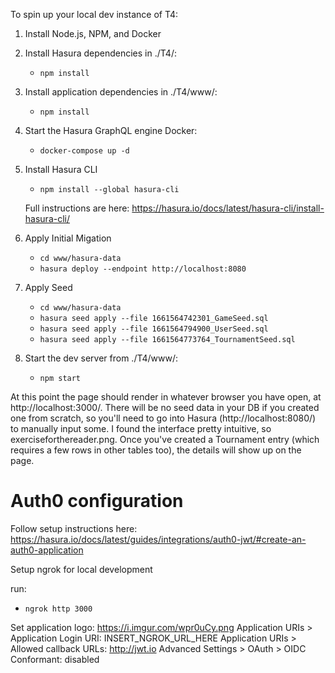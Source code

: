 To spin up your local dev instance of T4:

1. Install Node.js, NPM, and Docker

2. Install Hasura dependencies in ./T4/:

   - `npm install`

3. Install application dependencies in ./T4/www/:

   - `npm install`

4. Start the Hasura GraphQL engine Docker:

   - `docker-compose up -d`

5. Install Hasura CLI

   - `npm install --global hasura-cli`

   Full instructions are here: https://hasura.io/docs/latest/hasura-cli/install-hasura-cli/

6. Apply Initial Migation

   - `cd www/hasura-data`
   - `hasura deploy --endpoint http://localhost:8080`

7. Apply Seed

   - `cd www/hasura-data`
   - `hasura seed apply --file 1661564742301_GameSeed.sql`
   - `hasura seed apply --file 1661564794900_UserSeed.sql`
   - `hasura seed apply --file 1661564773764_TournamentSeed.sql`

7. Start the dev server from ./T4/www/:
   - `npm start`

At this point the page should render in whatever browser you have open, at http://localhost:3000/. There will be no seed data in your DB if you created one from scratch, so you'll need to go into Hasura (http://localhost:8080/) to manually input some. I found the interface pretty intuitive, so exerciseforthereader.png. Once you've created a Tournament entry (which requires a few rows in other tables too), the details will show up on the page.

# Auth0 configuration

Follow setup instructions here: https://hasura.io/docs/latest/guides/integrations/auth0-jwt/#create-an-auth0-application

Setup ngrok for local development

run: 
   - `ngrok http 3000`
   
Set application logo: https://i.imgur.com/wpr0uCy.png
Application URIs > Application Login URI: INSERT_NGROK_URL_HERE
Application URIs > Allowed callback URLs: http://jwt.io
Advanced Settings > OAuth > OIDC Conformant: disabled
